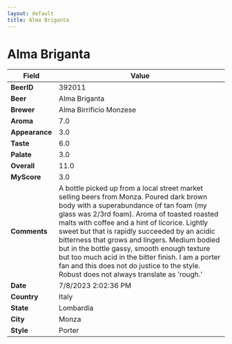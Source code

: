 ```yaml
---
layout: default
title: Alma Briganta
---
```


# Alma Briganta

| Field         | Value     |
|---------------|-----------|
| **BeerID** | 392011 |
| **Beer** | Alma Briganta |
| **Brewer** | Alma Birrificio Monzese |
| **Aroma** | 7.0 |
| **Appearance** | 3.0 |
| **Taste** | 6.0 |
| **Palate** | 3.0 |
| **Overall** | 11.0 |
| **MyScore** | 3.0 |
| **Comments** | A bottle picked up from a local street market selling beers from Monza. Poured dark brown body with a superabundance of tan foam (my glass was 2/3rd foam). Aroma of toasted roasted malts with coffee and a hint of licorice. Lightly sweet but that is rapidly succeeded by an acidic bitterness that grows and lingers. Medium bodied but in the bottle gassy, smooth enough texture but too much acid in the bitter finish. I am a porter fan and this does not do justice to the style. Robust does not always translate as 'rough.' |
| **Date** | 7/8/2023 2:02:36 PM |
| **Country** | Italy |
| **State** | Lombardia |
| **City** | Monza |
| **Style** | Porter |
